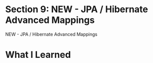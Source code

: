 # Section 9: NEW - JPA / Hibernate Advanced Mappings

NEW - JPA / Hibernate Advanced Mappings

# What I Learned

